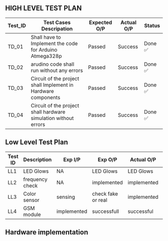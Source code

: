 ## **HIGH LEVEL TEST PLAN**
|Test_ID|Test Cases Descripation|Expected O/P|Actual O/P|Status|
---|---|---|---|---|
|TD_01|Shall have to Implement the code for Arduino Atmega328p|Passed|Success|Done :white_check_mark:|
|TD_02|arudino code shall run without any errors|Passed|Success|Done :white_check_mark:|
|TD_03|Circuit of the project shall Implement in Hardware components|Passed|Success|Done :white_check_mark:|
|TD_04|Circuit of the project shall hardware simulation without errors|Passed|Success|Done :white_check_mark:|

## Low Level Test Plan
|  Test ID| Description |Exp I/P|Exp O/P|Actual O/P|Status |
|--|--|--|--|--|--|
| LL1 | LED Glows  |NA|LED Glows|LED Glows|Pass|Done :white_check_mark:|
|LL2|frequency check |NA|implemented|implemented|Done :white_check_mark:|
|LL3|Color sensor|sensing|check fake or real|implemented|Done :white_check_mark:|
|LL4|GSM module|implemented|successfull|successful|Done :white_check_mark:|

## Hardware implementation



